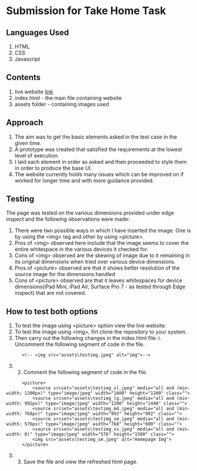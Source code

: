 # Submission for Take Home Task
## Languages Used
1. HTML
2. CSS
3. Javascript

## Contents
1. live website [link](https://knchn08.github.io/travelopia-take-home-task)
2. index.html - the main file containing website
3. assets folder - containing images used

## Approach
1. The aim was to get the basic elements asked in the test case in the given time.
2. A prototype was created that satisfied the requirements at the lowest level of execution.
3. I laid each element in order as asked and then proceeded to style them in order to produce the base UI.
4. The website currently holds many issues which can be improved on if worked for longer time and with more guidance provided.

## Testing
The page was tested on the various dimensions provided under edge inspect and the following observations were made:
1. There were two possible ways in which I have inserted the image. One is by using the &lt;img&gt; tag and other by using &lt;picture&gt;.
2. Pros of &lt;img&gt; observed here include that the image seems to cover the entire whitespace in the various devices it checked for.
3. Cons of &lt;img&gt; observed are the skewing of image due to it remaining in its original dimensions when tried over various device dimensions.
4. Pros of &lt;picture&gt; observed are that it shows better resolution of the source image for the dimensions handled
5. Cons of &lt;picture&gt; observed are that it leaves whitespaces for device dimensions(iPad Mini, iPad Air, Surface Pro 7 - as tested through Edge inspect) that are not covered.

## How to test both options
1. To test the image using &lt;picture&gt; option view the live website.
2. To test the image using  &lt;img&gt;, firt clone the repository to your system.
3. Then carry out the following changes in the index.html file: i. Uncomment the following segment of code in the file.
  ```
        <!-- <img src="assets\testimg.jpeg" alt="img">-->
  ```
  3. 2.  Comment the following segment of code in the file.
  ```
        <picture>
            <source srcset="assets\testimg_xl.jpeg" media="all and (min-width: 1200px)" type="image/jpeg" width="1600" height="1200" class="">
            <source srcset="assets\testimg_lg.jpeg" media="all and (min-width: 992px)" type="image/jpeg" width="1200" height="1440" class="">
            <source srcset="assets\testimg_md.jpeg" media="all and (min-width: 768px)" type="image/jpeg" width="992" height="992" class="">
            <source srcset="assets\testimg_sm.jpeg" media="all and (min-width: 576px)" type="image/jpeg" width="768" height="600" class="">
            <source srcset="assets\testimg_xs.jpeg" media="all and (min-width: 0)" type="image/jpeg" width="576" height="1500" class=""> 
            <img src="assets\testimg_sm.jpeg" alt="Homepage Img">
        </picture>  
  ```
   3. 3.  Save the file and view the refreshed html page.
